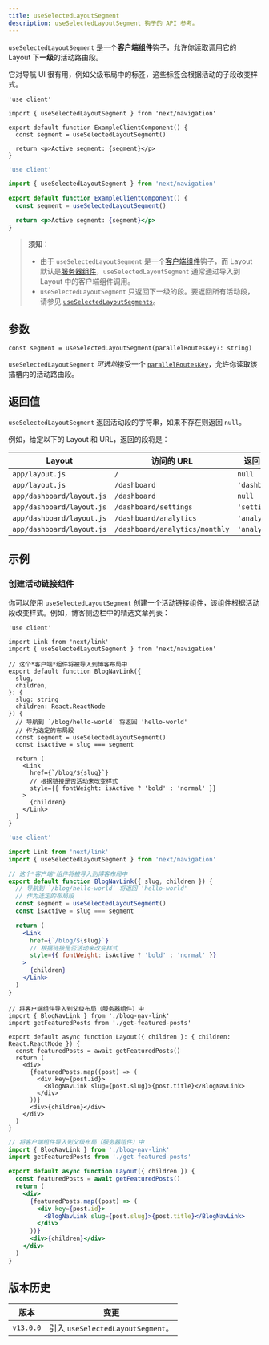 ```yaml
---
title: useSelectedLayoutSegment
description: useSelectedLayoutSegment 钩子的 API 参考。
---
```


`useSelectedLayoutSegment` 是一个**客户端组件**钩子，允许你读取调用它的 Layout 下**一级**的活动路由段。

它对导航 UI 很有用，例如父级布局中的标签，这些标签会根据活动的子段改变样式。

```tsx filename="app/example-client-component.tsx" switcher
'use client'

import { useSelectedLayoutSegment } from 'next/navigation'

export default function ExampleClientComponent() {
  const segment = useSelectedLayoutSegment()

  return <p>Active segment: {segment}</p>
}
```

```jsx filename="app/example-client-component.js" switcher
'use client'

import { useSelectedLayoutSegment } from 'next/navigation'

export default function ExampleClientComponent() {
  const segment = useSelectedLayoutSegment()

  return <p>Active segment: {segment}</p>
}
```

> **须知**：
>
> - 由于 `useSelectedLayoutSegment` 是一个[客户端组件](/docs/app/building-your-application/rendering/client-components)钩子，而 Layout 默认是[服务器组件](/docs/app/building-your-application/rendering/server-components)，`useSelectedLayoutSegment` 通常通过导入到 Layout 中的客户端组件调用。
> - `useSelectedLayoutSegment` 只返回下一级的段。要返回所有活动段，请参见 [`useSelectedLayoutSegments`](/docs/app/api-reference/functions/use-selected-layout-segments)。

## 参数

```tsx
const segment = useSelectedLayoutSegment(parallelRoutesKey?: string)
```

`useSelectedLayoutSegment` *可选地*接受一个 [`parallelRoutesKey`](/docs/app/building-your-application/routing/parallel-routes#useselectedlayoutsegments)，允许你读取该插槽内的活动路由段。

## 返回值

`useSelectedLayoutSegment` 返回活动段的字符串，如果不存在则返回 `null`。

例如，给定以下的 Layout 和 URL，返回的段将是：

| Layout                    | 访问的 URL                     | 返回的段      |
| ------------------------- | ------------------------------ | ------------- |
| `app/layout.js`           | `/`                            | `null`        |
| `app/layout.js`           | `/dashboard`                   | `'dashboard'` |
| `app/dashboard/layout.js` | `/dashboard`                   | `null`        |
| `app/dashboard/layout.js` | `/dashboard/settings`          | `'settings'`  |
| `app/dashboard/layout.js` | `/dashboard/analytics`         | `'analytics'` |
| `app/dashboard/layout.js` | `/dashboard/analytics/monthly` | `'analytics'` |

## 示例

### 创建活动链接组件

你可以使用 `useSelectedLayoutSegment` 创建一个活动链接组件，该组件根据活动段改变样式。例如，博客侧边栏中的精选文章列表：

```tsx filename="app/blog/blog-nav-link.tsx" switcher
'use client'

import Link from 'next/link'
import { useSelectedLayoutSegment } from 'next/navigation'

// 这个*客户端*组件将被导入到博客布局中
export default function BlogNavLink({
  slug,
  children,
}: {
  slug: string
  children: React.ReactNode
}) {
  // 导航到 `/blog/hello-world` 将返回 'hello-world'
  // 作为选定的布局段
  const segment = useSelectedLayoutSegment()
  const isActive = slug === segment

  return (
    <Link
      href={`/blog/${slug}`}
      // 根据链接是否活动来改变样式
      style={{ fontWeight: isActive ? 'bold' : 'normal' }}
    >
      {children}
    </Link>
  )
}
```

```jsx filename="app/blog/blog-nav-link.js" switcher
'use client'

import Link from 'next/link'
import { useSelectedLayoutSegment } from 'next/navigation'

// 这个*客户端*组件将被导入到博客布局中
export default function BlogNavLink({ slug, children }) {
  // 导航到 `/blog/hello-world` 将返回 'hello-world'
  // 作为选定的布局段
  const segment = useSelectedLayoutSegment()
  const isActive = slug === segment

  return (
    <Link
      href={`/blog/${slug}`}
      // 根据链接是否活动来改变样式
      style={{ fontWeight: isActive ? 'bold' : 'normal' }}
    >
      {children}
    </Link>
  )
}
```

```tsx filename="app/blog/layout.tsx" switcher
// 将客户端组件导入到父级布局（服务器组件）中
import { BlogNavLink } from './blog-nav-link'
import getFeaturedPosts from './get-featured-posts'

export default async function Layout({ children }: { children: React.ReactNode }) {
  const featuredPosts = await getFeaturedPosts()
  return (
    <div>
      {featuredPosts.map((post) => (
        <div key={post.id}>
          <BlogNavLink slug={post.slug}>{post.title}</BlogNavLink>
        </div>
      ))}
      <div>{children}</div>
    </div>
  )
}
```

```jsx filename="app/blog/layout.js" switcher
// 将客户端组件导入到父级布局（服务器组件）中
import { BlogNavLink } from './blog-nav-link'
import getFeaturedPosts from './get-featured-posts'

export default async function Layout({ children }) {
  const featuredPosts = await getFeaturedPosts()
  return (
    <div>
      {featuredPosts.map((post) => (
        <div key={post.id}>
          <BlogNavLink slug={post.slug}>{post.title}</BlogNavLink>
        </div>
      ))}
      <div>{children}</div>
    </div>
  )
}
```

## 版本历史

| 版本      | 变更                              |
| --------- | --------------------------------- |
| `v13.0.0` | 引入 `useSelectedLayoutSegment`。 |
